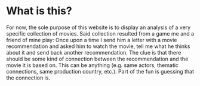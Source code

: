 # What is this?

For now, the sole purpose of this website is to display an analysis of a very specific collection of movies.
Said collection resulted from a game me and a friend of mine play: Once upon a time I send him a letter with a movie recommendation and asked him to watch the movie, tell me what he thinks about it and send back another recommendation.
The clue is that there should be some kind of connection between the recommendation and the movie it is based on.
This can be anything (e.g. same actors, thematic connections, same production country, etc.). Part of the fun is guessing that the connection is.